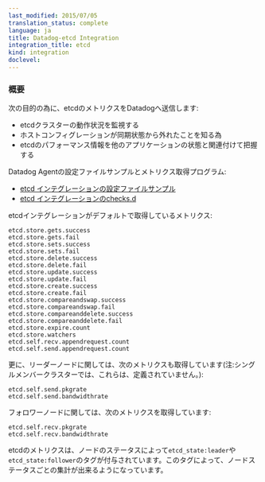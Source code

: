```yaml
---
last_modified: 2015/07/05
translation_status: complete
language: ja
title: Datadog-etcd Integration
integration_title: etcd
kind: integration
doclevel:
---
```


<!-- ### Overview


Capture etcd metrics in Datadog to:

- Monitor the health of your etcd cluster.
- Know when host configurations may be out of sync.
- Correlate the performance of etcd with the rest of your applications. -->

### 概要


次の目的の為に、etcdのメトリクスをDatadogへ送信します:

- etcdクラスターの動作状況を監視する
- ホストコンフィグレーションが同期状態から外れたことを知る為
- etcdのパフォーマンス情報を他のアプリケーションの状態と関連付けて把握する

Datadog Agentの設定ファイルサンプルとメトリクス取得プログラム:

* [etcd インテグレーションの設定ファイルサンプル](https://github.com/DataDog/integrations-core/blob/master/etcd/conf.yaml.example)
* [etcd インテグレーションのchecks.d](https://github.com/DataDog/integrations-core/blob/master/etcd/check.py)


<!-- The following metrics are collected by default with the etcd integration:

    etcd.store.gets.success
    etcd.store.gets.fail
    etcd.store.sets.success
    etcd.store.sets.fail
    etcd.store.delete.success
    etcd.store.delete.fail
    etcd.store.update.success
    etcd.store.update.fail
    etcd.store.create.success
    etcd.store.create.fail
    etcd.store.compareandswap.success
    etcd.store.compareandswap.fail
    etcd.store.compareanddelete.success
    etcd.store.compareanddelete.fail
    etcd.store.expire.count
    etcd.store.watchers
    etcd.self.recv.appendrequest.count
    etcd.self.send.appendrequest.count

Plus the following metrics for leader nodes (note that these values will be undefined for single-member clusters):

    etcd.self.send.pkgrate
    etcd.self.send.bandwidthrate

And these metrics for follower nodes:

    etcd.self.recv.pkgrate
    etcd.self.recv.bandwidthrate

Furthermore, etcd metrics are tagged with `etcd_state:leader` or `etcd_state:follower`, depending on the node status, so you can easily aggregate metrics by status. -->

etcdインテグレーションがデフォルトで取得しているメトリクス:

    etcd.store.gets.success
    etcd.store.gets.fail
    etcd.store.sets.success
    etcd.store.sets.fail
    etcd.store.delete.success
    etcd.store.delete.fail
    etcd.store.update.success
    etcd.store.update.fail
    etcd.store.create.success
    etcd.store.create.fail
    etcd.store.compareandswap.success
    etcd.store.compareandswap.fail
    etcd.store.compareanddelete.success
    etcd.store.compareanddelete.fail
    etcd.store.expire.count
    etcd.store.watchers
    etcd.self.recv.appendrequest.count
    etcd.self.send.appendrequest.count

更に、リーダーノードに関しては、次のメトリクスも取得しています(注:シングルメンバークラスターでは、これらは、定義されていません。):

    etcd.self.send.pkgrate
    etcd.self.send.bandwidthrate

フォロワーノードに関しては、次のメトリクスを取得しています:

    etcd.self.recv.pkgrate
    etcd.self.recv.bandwidthrate

etcdのメトリクスは、ノードのステータスによって`etcd_state:leader`や`etcd_state:follower`のタグが付与されています。このタグによって、ノードステータスごとの集計が出来るようになっています。
